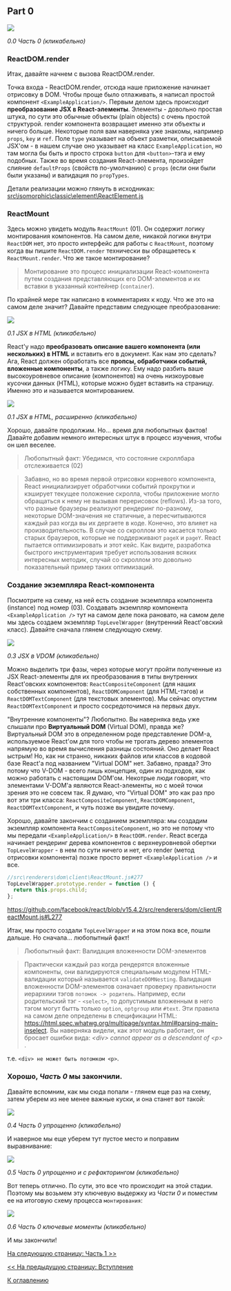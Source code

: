 ## Part 0

[![](https://rawgit.com/Bogdan-Lyashenko/Under-the-hood-ReactJS/master/stack/images/0/part-0.svg)](https://rawgit.com/Bogdan-Lyashenko/Under-the-hood-ReactJS/master/stack/images/0/part-0.svg)

<em>0.0 Часть 0 (кликабельно)</em>

### ReactDOM.render
Итак, давайте начнем с вызова ReactDOM.render.

Точка входа - ReactDOM.render, отсюда наше приложение начинает отрисовку в DOM. Чтобы проще было отлаживать, я написал простой компонент `<ExampleApplication/>`. Первым делом здесь происходит **преобразование JSX в React-элементы**. Элементы - довольно простая штука, по сути это обычные объекты (plain objects) с очень простой структурой. render компонента возвращает именно эти объекты и ничего больше. Некоторые поля вам наверняка уже знакомы, например `props`, `key` и `ref`. Поле `type` указывает на объект разметки, описываемой JSX'ом - в нашем случае оно указывает на  класс `ExampleApplication`, но там могла бы быть и просто строка `button` для `<button>`-тэга и ему подобных. Также во время создания React-элемента, произойдет слияние `defaultProps` (свойств по-умолчанию) с `props` (если они были были указаны) и валидация по `propTypes`.

Детали реализации можно глянуть в исходниках: [src\isomorphic\classic\element\ReactElement.js](https://github.com/facebook/react/blob/v15.4.2/src/isomorphic/classic/element/ReactElement.js)

### ReactMount
Здесь можно увидеть модуль `ReactMount` (01). Он содержит логику монтирования компонентов. На самом деле, никакой логики внутри `ReactDOM` нет, это просто интерфейс для работы с `ReactMount`, поэтому когда вы пишите `ReactDOM.render` технически вы обращаетесь к `ReactMount.render`. Что же такое монтирование?
> Монтирование это процесс инициализации React-компонента путем создания представляющих его DOM-элементов и их вставки в указанный контейнер (`container`).

По крайней мере так написано в комментариях к коду. Что же это на самом деле значит? Давайте представим следующее преобразование:


[![](https://rawgit.com/Bogdan-Lyashenko/Under-the-hood-ReactJS/master/stack/images/0/mounting-scheme-1-small.svg)](https://rawgit.com/Bogdan-Lyashenko/Under-the-hood-ReactJS/master/stack/images/0/mounting-scheme-1-small.svg)

<em>0.1 JSX в HTML (кликабельно)</em>

React'у надо **преобразовать описание вашего компонента (или нескольких) в HTML** и вставить его в документ. Как нам это сделать? Ага, React должен обработать все **пропсы, обработчики событий, вложенные компоненты**, а также логику. Ему надо разбить ваше высокоуровневое описание (компонентов) на очень низкоуровые кусочки данных (HTML), которые можно будет вставить на страницу. Именно это и называется монтированием.


[![](https://rawgit.com/Bogdan-Lyashenko/Under-the-hood-ReactJS/master/stack/images/0/mounting-scheme-1-big.svg)](https://rawgit.com/Bogdan-Lyashenko/Under-the-hood-ReactJS/master/stack/images/0/mounting-scheme-1-big.svg)

<em>0.1 JSX в HTML, расширенно (кликабельно)</em>

Хорошо, давайте продолжим. Но... время для любопытных фактов! Давайте добавим немного интересных штук в процесс изучения, чтобы он шел веселее.

>  Любопытный факт: Убедимся, что состояние скроллбара отслеживается (02)

> Забавно, но во время первой отрисовки корневого компонента, React инициализирует обработчики событий прокрутки и кэширует текущее положение скролла, чтобы приложение могло обращаться к нему не вызывая перерисовок (reflows). Из-за того, что разные браузеры реализуют рендеринг по-разному, некоторые DOM-значения не статичные, а пересчитываются каждый раз когда вы их дергаете в коде. Конечно, это влияет на производительность. В случае со скроллом это касается только старых браузеров, которые не поддерживают `pageX` и `pageY`. React пытается оптимизировать и этот кейс. Как видите, разработка быстрого инструментария требует использования всяких интересных методик, случай со скроллом это довольно показательный пример таких оптимизаций.

### Создание экземпляра React-компонента

Посмотрите на схему, на ней есть создание экземпляра компонента (instance) под номер (03). Создавать экземпляр компонента `<ExampleApplication />` тут на самом деле пока рановато, на самом деле мы здесь создаем экземпляр `TopLevelWrapper` (внутренний React'овский класс). Давайте сначала глянем следующую схему.

[![](https://rawgit.com/Bogdan-Lyashenko/Under-the-hood-ReactJS/master/stack/images/0/jsx-to-vdom.svg)](https://rawgit.com/Bogdan-Lyashenko/Under-the-hood-ReactJS/master/stack/images/0/jsx-to-vdom.svg)

<em>0.3 JSX в VDOM (кликабельно)</em>

Можно выделить три фазы, через которые могут пройти полученные из JSX React-элементы для их преобразования в типы внутренних React'овских компонентов: `ReactCompositeComponent` (для наших собственных компонентов), `ReactDOMComponent` (для HTML-тэгов) и `ReactDOMTextComponent` (для текстовых элементов). Мы сейчас опустим `ReactDOMTextComponent` и просто сосредоточимся на первых двух.

"Внутренние компоненты"? Любопытно. Вы наверняка ведь уже слышали про **Виртуальный DOM** (Virtual DOM), правда же? Виртуальный DOM это в определенном роде представление DOM-а, используемое React'ом для того чтобы не трогать дерево элементов напрямую во время вычисления разницы состояний. Оно делает React ыстрым! Но, как ни странно, никаких файлов или классов в кодовой базе React'а под названием "Virtual DOM" нет. Забавно, правда? Это потому что V-DOM - всего лишь концепция, один из подходов, как можно работать с настоящим DOM'ом. Некотрые люди говорят, что элементами V-DOM'а являются React-элементы, но с моей точки зрения это не совсем так. Я думаю, что "Virtual DOM" это как раз про вот эти три класса: `ReactCompositeComponent`, `ReactDOMComponent`, `ReactDOMTextComponent`, и чуть позже вы увидите почему.

Хорошо, давайте закончим с созданием экземпляра: мы создадим экземпляр компонента `ReactCompositeComponent`, но это не потому что мы передали `<ExampleApplication/>` в `ReactDOM.render`. React всегда начинает рендеринг дерева компонентов с верхнеуровневой обертки `TopLevelWrapper` - в нем по сути ничего и нет, его render (метод отрисовки компонента) позже просто вернет `<ExampleApplication />` и все.
```javascript
//src\renderers\dom\client\ReactMount.js#277
TopLevelWrapper.prototype.render = function () {
  return this.props.child;
};
```
https://github.com/facebook/react/blob/v15.4.2/src/renderers/dom/client/ReactMount.js#L277

Итак, мы просто создали `TopLevelWrapper` и на этом пока все, пошли дальше. Но сначала... любопытный факт!
>  Любопытный факт: Валидация вложенности DOM-элементов

> Практически каждый раз когда рендерятся вложенные компоненты, они валидируются специальным модулем HTML-валидации который называется `validateDOMNesting`. Валидация вложенности DOM-элементов означает проверку правильности иерархиии тэгов `потомок -> родитель`. Например, если родительский тэг - `<select>`, то допустимым вложенным в него тэгом могут бытть только `option`, `optgroup` или `#text`. Эти правила на самом деле определены в спецификации HTML: https://html.spec.whatwg.org/multipage/syntax.html#parsing-main-inselect. Вы наверняка видели, как этот модуль работает, он бросает ошибки вида:
<em> &lt;div&gt; cannot appear as a descendant of &lt;p&gt; </em>.

т.е. `<div> не может быть потомком <p>`. 


### Хорошо, *Часть 0* мы закончили. 

Давайте вспомним, как мы сюда попали - глянем еще раз на схему, затем уберем из нее менее важные куски, и она станет вот такой:

[![](https://rawgit.com/Bogdan-Lyashenko/Under-the-hood-ReactJS/master/stack/images/0/part-0-A.svg)](https://rawgit.com/Bogdan-Lyashenko/Under-the-hood-ReactJS/master/stack/images/0/part-0-A.svg)

<em>0.4 Часть 0 упрощенно (кликабельно)</em>

И наверное мы еще уберем тут пустое место и поправим выравнивание:

[![](https://rawgit.com/Bogdan-Lyashenko/Under-the-hood-ReactJS/master/stack/images/0/part-0-B.svg)](https://rawgit.com/Bogdan-Lyashenko/Under-the-hood-ReactJS/master/stack/images/0/part-0-B.svg)

<em>0.5 Часть 0 упрощенно и с рефакторингом (кликабельно)</em>

Вот теперь отлично. По сути, это все что происходит на этой стадии. Поэтому мы возьмем эту ключевую выдержку из *Части 0* и поместим ее на итоговую схему процесса `монтирования`:

[![](https://rawgit.com/Bogdan-Lyashenko/Under-the-hood-ReactJS/master/stack/images/0/part-0-C.svg)](https://rawgit.com/Bogdan-Lyashenko/Under-the-hood-ReactJS/master/stack/images/0/part-0-C.svg)

<em>0.6 Часть 0 ключевые моменты (кликабельно)</em>

И мы закончили!


[На следующую страницу: Часть 1 >>](../../../../stack/book/Part-1.md)

[<< На предыдущую страницу: Вступление](./Intro.md)


[К оглавлению](../../README.md)
